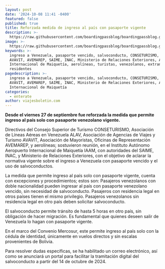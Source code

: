 ```yaml
---
layout: post
date: '2024-10-08 11:41 -0400'
featured: false
published: true
title: Reforzada medida de ingreso al país con pasaporte vigente
description: >-
  https://raw.githubusercontent.com/boardingpassblog/boardingpassblog.github.io/refs/heads/main/assets/images/pasaporte-Venezolano.jpg
image: >-
  https://raw.githubusercontent.com/boardingpassblog/boardingpassblog.github.io/refs/heads/main/assets/images/pasaporte-Venezolano.jpg
keywords: >-
  ingreso a Venezuela, pasaporte vencido, salvoconducto, CONSETURISMO, ALAV,
  AVAVIT, AVEMAREP, SAIME, INAC, Ministerio de Relaciones Exteriores, Aeropuerto
  Internacional de Maiquetía, aerolíneas, turistas, venezolanos, extranjeros,
  residentes
pagedescription: >-
  ingreso a Venezuela, pasaporte vencido, salvoconducto, CONSETURISMO, ALAV,
  AVAVIT, AVEMAREP, SAIME, INAC, Ministerio de Relaciones Exteriores, Aeropuerto
  Internacional de Maiquetía
categories:
  - enterate
author: viajesboletin.com
---
```

**Desde el viernes 27 de septiembre fue reforzada la medida que permite ingreso al país solo con pasaporte venezolano vigente.**

Directivos del Consejo Superior de Turismo CONSETURISMO, Asociación de Líneas Aéreas en Venezuela ALAV, Asociación de Agencias de Viajes y Turismo AVAVIT, Asociación de Mayoristas, Oficinas de Representación AVEMAREP, y aerolíneas; sostuvieron reunión, en el Instituto Autónomo Aeropuerto Internacional de Maiquetía IAAM, con autoridades del SAIME, INAC, y Ministerio de Relaciones Exteriores, con el objetivo de aclarar la normativa vigente sobre el ingreso a Venezuela con pasaporte vencido y el uso de salvoconductos.

La medida que permite ingreso al país solo con pasaporte vigente, cuenta con excepciones y procedimientos; estos son: Pasajeros venezolanos con doble nacionalidad pueden ingresar al país con pasaporte venezolano vencido, sin necesidad de salvoconducto. Pasajeros con residencia legal en otros países tienen el mismo privilegio. Pasajeros venezolanos sin residencia legal en otro país deben solicitar salvoconducto.

El salvoconducto permite tránsito de hasta 5 horas en otro país, sin obligación de hacer migración. Es fundamental que quienes deseen salir de Venezuela lo hagan con pasaporte vigente.

En el marco del Convenio Mercosur, este permite ingreso al país solo con la cédula de identidad, únicamente en vuelos directos y sin escalas provenientes de Bolivia.

Para resolver dudas específicas, se ha habilitado un correo electrónico, así como se anunciará un portal para facilitar la tramitación digital del salvoconducto a partir del 14 de octubre de 2024.
